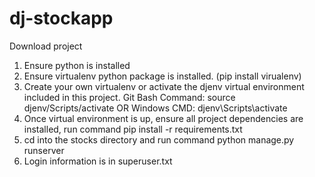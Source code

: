 # dj-stockapp

Download project

1. Ensure python is installed
2. Ensure virtualenv python package is installed. (pip install virualenv)
3. Create your own virtualenv or activate the djenv virtual environment included in this project. 
Git Bash Command: source djenv/Scripts/activate OR Windows CMD: djenv\Scripts\activate
4. Once virtual environment is up, ensure all project dependencies are installed, run command pip install -r requirements.txt
5. cd into the stocks directory and run command python manage.py runserver
6. Login information is in superuser.txt
